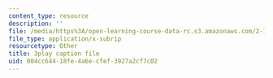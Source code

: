 ```yaml
---
content_type: resource
description: ''
file: /media/https%3A/open-learning-course-data-rc.s3.amazonaws.com/2-71-optics-spring-2009/004cc64418fe4a6ecfef3927a2cf7c02_8u0Mfs1m_r8.srt
file_type: application/x-subrip
resourcetype: Other
title: 3play caption file
uid: 004cc644-18fe-4a6e-cfef-3927a2cf7c02
---
```

